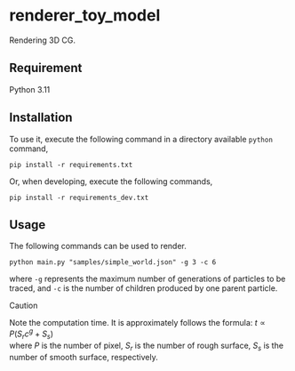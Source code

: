 # renderer_toy_model
Rendering 3D CG.

## Requirement
Python 3.11

## Installation
To use it, execute the following command in a directory available `python` command,
```commandline
pip install -r requirements.txt
```
Or, when developing, execute the following commands,
```commandline
pip install -r requirements_dev.txt
```

## Usage
The following commands can be used to render.
```commandline
python main.py "samples/simple_world.json" -g 3 -c 6
```
where `-g` represents the maximum number of generations of particles to be traced, 
and `-c` is the number of children produced by one parent particle.

> [!CAUTION]
> Note the computation time. It is approximately follows the formula: $t\propto P(S_r c^g + S_s)$  
> where $P$ is the number of pixel, $S_r$ is the number of rough surface, $S_s$ is the number of smooth surface, respectively.